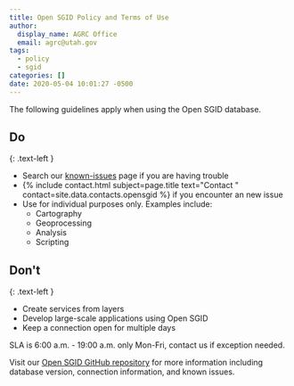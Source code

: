 ```yaml
---
title: Open SGID Policy and Terms of Use
author:
  display_name: AGRC Office
  email: agrc@utah.gov
tags:
  - policy
  - sgid
categories: []
date: 2020-05-04 10:01:27 -0500
---
```


The following guidelines apply when using the Open SGID database. 

## Do
{: .text-left }

- Search our [known-issues](https://github.com/agrc/open-sgid/issues) page if you are having trouble 
- {% include contact.html subject=page.title text="Contact " contact=site.data.contacts.opensgid %} if you encounter an new issue
- Use for individual purposes only. Examples include:
  - Cartography
  - Geoprocessing
  - Analysis
  - Scripting

## Don't
{: .text-left }

- Create services from layers
- Develop large-scale applications using Open SGID
- Keep a connection open for multiple days

SLA is 6:00 a.m. - 19:00 a.m. only Mon-Fri, contact us if exception needed.

Visit our [Open SGID GitHub repository](https://github.com/agrc/open-sgid) for more information including database version, connection information, and known issues.  

